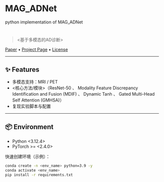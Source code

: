 # MAG_ADNet
python implementation of MAG_ADNet
# <Project Name>  <!-- 例：MAG_ADNet -->

> <基于多模态的AD诊断>

[Paper](<link or "TBA">) • [Project Page](<optional>) • [License](#license)

---

## ✨ Features
- 多模态支持：MRI / PET
- <核心方法/模块>（ResNet-50 、 Modality Feature Discrepancy Identification and Fusion (MDIF) 、 Dynamic Tanh 、 Gated Multi-Head Self Attention (GMHSA)）
- 复现实验脚本与配置

---

## 📦 Environment
- Python <3.12.4>
- PyTorch >= <2.4.0>

快速创建环境（示例）：
```bash
conda create -n <env_name> python=3.9 -y
conda activate <env_name>
pip install -r requirements.txt

